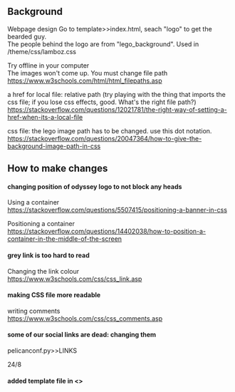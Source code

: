 ## Background
Webpage design
Go to template>>index.html, seach "logo" to get the bearded guy.  
The people behind the logo are from "lego_background". Used in /theme/css/lamboz.css

Try offline in your computer  
The images won't come up. You must change file path  
https://www.w3schools.com/html/html_filepaths.asp

a href for local file: relative path (try playing with the thing that imports the css file; if you lose css effects, good. What's the right file path?) https://stackoverflow.com/questions/12021781/the-right-way-of-setting-a-href-when-its-a-local-file

css file: the lego image path has to be changed. use this dot notation.  
https://stackoverflow.com/questions/20047364/how-to-give-the-background-image-path-in-css

## How to make changes
#### changing position of odyssey logo to not block any heads
Using a container  
https://stackoverflow.com/questions/5507415/positioning-a-banner-in-css

Positioning a container  
https://stackoverflow.com/questions/14402038/how-to-position-a-container-in-the-middle-of-the-screen

#### grey link is too hard to read
Changing the link colour    
https://www.w3schools.com/css/css_link.asp

#### making CSS file more readable
writing comments  
https://www.w3schools.com/css/css_comments.asp


#### some of our social links are dead: changing them
pelicanconf.py>>LINKS

24/8  
#### added template file in <<contents>>
